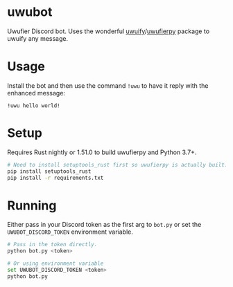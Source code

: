 # uwubot
Uwufier Discord bot. Uses the wonderful [uwuify](https://github.com/Daniel-Liu-c0deb0t/uwu/)/[uwufierpy](https://github.com/SpenserHaddad/uwufierpy) package to uwuify any message.

# Usage

Install the bot and then use the command `!uwu` to have it reply with the enhanced message:


    !uwu hello world!

# Setup

Requires Rust nightly or 1.51.0 to build uwufierpy and Python 3.7+.

```bash
# Need to install setuptools_rust first so uwufierpy is actually built.
pip install setuptools_rust
pip install -r requirements.txt
```

# Running

Either pass in your Discord token as the first arg to `bot.py` or set the `UWUBOT_DISCORD_TOKEN` environment variable.

```bash
# Pass in the token directly.
python bot.py <token>

# Or using environment variable
set UWUBOT_DISCORD_TOKEN <token>
python bot.py
```